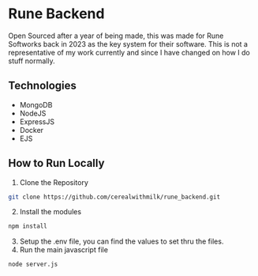 # Rune Backend
Open Sourced after a year of being made, this was made for Rune Softworks back in 2023 as the key system for their software. This is not a representative of my work currently and since I have changed on how I do stuff normally.

## Technologies
- MongoDB
- NodeJS
- ExpressJS
- Docker
- EJS
## How to Run Locally
1. Clone the Repository
```bash
git clone https://github.com/cerealwithmilk/rune_backend.git
```
2. Install the modules
```bash
npm install
```
3. Setup the .env file, you can find the values to set thru the files.
4. Run the main javascript file
```bash
node server.js
```
